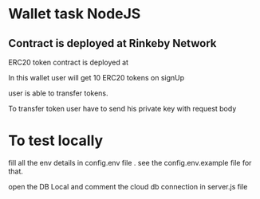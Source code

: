 # Wallet task NodeJS

## Contract is deployed at Rinkeby Network

ERC20 token contract is deployed at 

In this wallet user will get 10 ERC20 tokens on signUp

user is able to transfer tokens.


To transfer token user have to send his private key with request body
 

# To test locally 

fill all the env details in config.env file . see the config.env.example file for that.

open the DB Local and comment the cloud db connection in server.js file